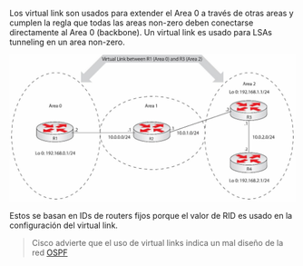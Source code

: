 Los virtual link son usados para extender el Area 0 a través de otras areas y cumplen la regla que todas las areas non-zero deben conectarse directamente al Area 0 (backbone). Un virtual link es usado para LSAs tunneling en un area non-zero. 

![](_anexos_/15-3.jpg)

Estos se basan en IDs de routers fijos porque el valor de RID es usado en la configuración del virtual link.

> Cisco advierte que el uso de virtual links indica un mal diseño de la red [OSPF](OSPF.md) 